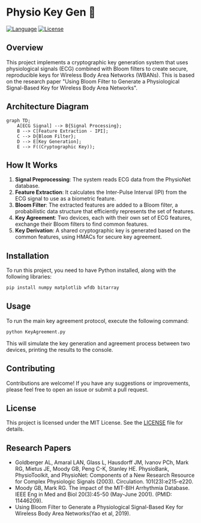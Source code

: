 # Physio Key Gen 🔐

[![Language](https://img.shields.io/badge/Language-Python-blue.svg)](https://www.python.org/)
[![License](https://img.shields.io/badge/License-MIT-green.svg)](https://opensource.org/licenses/MIT)


## Overview

This project implements a cryptographic key generation system that uses physiological signals (ECG) combined with Bloom filters to create secure, reproducible keys for Wireless Body Area Networks (WBANs). This is based on the research paper "Using Bloom Filter to Generate a Physiological Signal-Based Key for Wireless Body Area Networks".

## Architecture Diagram

```mermaid
graph TD;
    A[ECG Signal] --> B{Signal Processing};
    B --> C[Feature Extraction - IPI];
    C --> D{Bloom Filter};
    D --> E[Key Generation];
    E --> F((Cryptographic Key));
```

## How It Works

1.  **Signal Preprocessing**: The system reads ECG data from the PhysioNet database.
2.  **Feature Extraction**: It calculates the Inter-Pulse Interval (IPI) from the ECG signal to use as a biometric feature.
3.  **Bloom Filter**: The extracted features are added to a Bloom filter, a probabilistic data structure that efficiently represents the set of features.
4.  **Key Agreement**: Two devices, each with their own set of ECG features, exchange their Bloom filters to find common features.
5.  **Key Derivation**: A shared cryptographic key is generated based on the common features, using HMACs for secure key agreement.

## Installation

To run this project, you need to have Python installed, along with the following libraries:

```bash
pip install numpy matplotlib wfdb bitarray
```

## Usage

To run the main key agreement protocol, execute the following command:

```bash
python KeyAgreement.py
```

This will simulate the key generation and agreement process between two devices, printing the results to the console.

## Contributing

Contributions are welcome! If you have any suggestions or improvements, please feel free to open an issue or submit a pull request.

## License

This project is licensed under the MIT License. See the [LICENSE](LICENSE) file for details.

## Research Papers

*   Goldberger AL, Amaral LAN, Glass L, Hausdorff JM, Ivanov PCh, Mark RG, Mietus JE, Moody GB, Peng C-K, Stanley HE. PhysioBank, PhysioToolkit, and PhysioNet: Components of a New Research Resource for Complex Physiologic Signals (2003). Circulation. 101(23):e215-e220.
*   Moody GB, Mark RG. The impact of the MIT-BIH Arrhythmia Database. IEEE Eng in Med and Biol 20(3):45-50 (May-June 2001). (PMID: 11446209).
*   Using Bloom Filter to Generate a Physiological Signal-Based Key for Wireless Body Area Networks(Yao et al, 2019).
